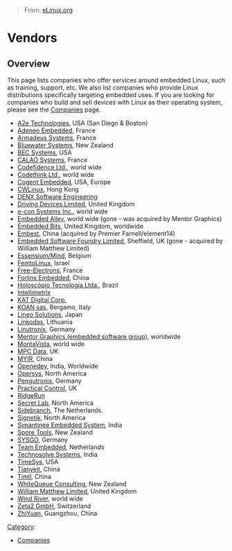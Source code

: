 > From: [eLinux.org](http://eLinux.org/Vendors "http://eLinux.org/Vendors")


# Vendors



## Overview

This page lists companies who offer services around embedded Linux, such
as training, support, etc. We also list companies who provide Linux
distributions specifically targeting embedded uses. If you are looking
for companies who build and sell devices with Linux as their operating
system, please see the [Companies](http://eLinux.org/Companies "Companies") page.

-   [A2e Technologies](http://www.A2eTechnologies.com/), USA (San Diego
    & Boston)
-   [Adeneo Embedded](http://www.adeneo-embedded.com/), France
-   [Armadeus Systems](http://www.armadeus.com), France
-   [Bluewater Systems](http://bluewatersys.com), New Zealand
-   [BEC Systems](http://bec-systems.com/), USA
-   [CALAO Systems](http://www.calao-systems.com), France
-   [Codefidence Ltd.](http://www.codefidence.com/), world wide
-   [Codethink Ltd.](http://www.codethink.co.uk/), world wide
-   [Cogent Embedded](http://www.cogentembedded.com/), USA, Europe
-   [CWLinux](http://www.cwlinux.com/), Hong Kong
-   [DENX Software Engineering](http://www.denx.de/)
-   [Driving Devices Limited](http://www.drivingdevices.com/), United
    Kingdom
-   [e-con Systems Inc.](http://www.e-consystems.com/embeddedlinux.asp),
    world wide
-   [Embedded Alley](http://www.embeddedalley.com/), world wide (gone -
    was acquired by Mentor Graphics)
-   [Embedded Bits](http://www.embedded-bits.co.uk), United Kingdom,
    worldwide
-   [Embest](http://www.armkits.com/), China (acquired by Premier
    Farnell/element14)
-   [Embedded Software Foundry Limited](http://www.esfnet.co.uk/),
    Sheffield, UK (gone - acquired by William Matthew Limited)
-   [Essensium/Mind](http://www.mind.be/), Belgium
-   [FemtoLinux](http://www.femtolinux.com), Israel
-   [Free-Electrons](http://www.free-electrons.com), France
-   [Forlinx Embedded](http://www.forlinx.net), China
-   [Holoscópio Tecnologia Ltda.](http://holoscopio.com/), Brazil
-   [Intellimetrix](http://www.intellimetrix.us/)
-   [KAT Digital Corp.](http://www.katdc.com)
-   [KOAN sas](http://www.koansoftware.com/), Bergamo, Italy
-   [Lineo Solutions](http://www.lineo.co.jp/eng/index.html), Japan
-   [Linkodas](http://www.linkodas.com/), Lithuania
-   [Linutronix](http://www.linutronix.de/), Germany
-   [Mentor Graphics (embedded software
    group)](http://www.mentor.com/products/embedded_software/),
    worldwide
-   [MontaVista](http://www.mvista.com/), world wide
-   [MPC Data](http://www.mpc-data.co.uk/embedded-linux/), UK
-   [MYIR](http://www.myirtech.com), China
-   [Openedev](http://www.openedev.com/), India, Worldwide
-   [Opersys](http://www.opersys.com/), North America
-   [Pengutronix](http://www.pengutronix.de/), Germany
-   [Practical Control](http://www.practicalcontrol.co.uk/), UK
-   [RidgeRun](http://www.ridgerun.com)
-   [Secret Lab](http://www.secretlab.ca/), North America
-   [Sidebranch](http://www.sidebranch.com), The Netherlands.
-   [Signetik](http://www.signetik.com), North America
-   [Simantinee Embedded System](http://www.simantinee.com/), India
-   [Spore Tools](http://www.sporetools.com/), New Zealand
-   [SYSGO](http://www.sysgo.com/), Germany
-   [Team Embedded](http://www.team-embedded.com/), Netherlands
-   [Technosolve Systems](http://www.technosolve.in/), India
-   [TimeSys](http://www.timesys.com/), USA
-   [Tianyeit](http://www.tianyeit.com/), China
-   [Timll](http://www.timll.com), China
-   [WhiteQueue Consulting](http://whitequeue.com), New Zealand
-   [William Matthew Limited](http://www.wmltd.co.uk/), United Kingdom
-   [Wind River](http://www.windriver.com/), world wide
-   [Zeta2 GmbH](http://www.zeta2.ch/), Switzerland
-   [ZhiYuan](http://www.zlg.cn/), Guangzhou, China


[Category](http://eLinux.org/Special:Categories "Special:Categories"):

-   [Companies](http://eLinux.org/Category:Companies "Category:Companies")


